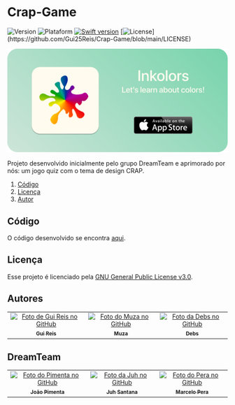 # Crap-Game
![Version](https://img.shields.io/badge/version-0.1.0-orange)
![Plataform](https://img.shields.io/badge/plataforma-IOS-lightgrey?logo=ios)
[![Swift version](https://img.shields.io/badge/swift-v5.3-blue?logo=swift)](https://swift.org/download/#releases)
[![License](https://img.shields.io/badge/licença-GNU%20v3.0-brightgreen?)](https://github.com/Gui25Reis/Crap-Game/blob/main/LICENSE)

![Capa](https://github.com/Gui25Reis/Inkolors/blob/main/arquivos/Git-Capa.png)

Projeto desenvolvido inicialmente pelo grupo DreamTeam e aprimorado por nós: um jogo quiz com o tema de design CRAP.

1. [Código](#código)
2. [Licença](#licença)
3. [Autor](#author)

## Código
O código desenvolvido se encontra [aqui](https://github.com/Gui25Reis/Crap-Game/blob/main/CrapGame/Crap%20Game).

## Licença
Esse projeto é licenciado pela [GNU General Public License v3.0](https://github.com/Gui25Reis/Crap-Game/blob/main/LICENSE).

## Autores
<table>
    <tr>
        <td align="center">
            <a href="https://github.com/Gui25Reis">
                <img src="https://avatars.githubusercontent.com/u/48360732" width="100px;" alt="Foto de Gui Reis no GitHub"/><br>
                <sub><b>Gui Reis</b></sub>
            </a>
        </td>
        <td align="center">
            <a href="https://github.com/celsomuza">
                <img src="https://avatars.githubusercontent.com/u/83611465?v=4 " width="100px;" alt="Foto do Muza no GitHub"/><br>
                <sub><b>Muza</b></sub>
            </a>
        </td>
		    <td align="center">
            <a href="https://github.com/DeboraKass">
                <img src="https://avatars.githubusercontent.com/u/83611317?v=4 " width="100px;" alt="Foto da Debs no GitHub"/><br>
                <sub><b>Debs</b></sub>
            </a>
        </td>
    </tr>
</table>


## DreamTeam
<table>
    <tr>
        <td align="center">
            <a href="https://github.com/JoaoVictorPimenta">
                <img src="https://avatars.githubusercontent.com/u/83611462" width="100px;" alt="Foto do Pimenta no GitHub"/><br>
                <sub><b>João Pimenta</b></sub>
            </a>
        </td>
        <td align="center">
            <a href="https://github.com/JulianaGSantana">
                <img src="https://avatars.githubusercontent.com/u/83611313" width="100px;" alt="Foto da Juh no GitHub"/><br>
                <sub><b>Juh Santana</b></sub>
            </a>
        </td>
		    <td align="center">
            <a href="https://github.com/mperassi">
                <img src="https://avatars.githubusercontent.com/u/83611331" width="100px;" alt="Foto do Pera no GitHub"/><br>
                <sub><b>Marcelo Pera</b></sub>
            </a>
        </td>
    </tr>
</table>
